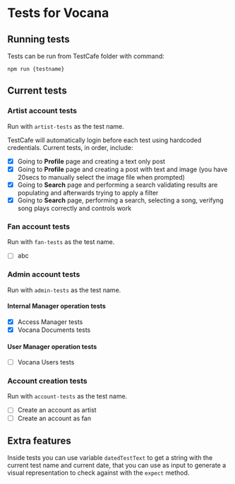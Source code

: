 # Tests for Vocana

## Running tests
Tests can be run from TestCafe folder with command:

```
npm run {testname}
```

## Current tests

### Artist account tests
Run with `artist-tests` as the test name.

TestCafe will automatically login before each test using hardcoded credentials.
Current tests, in order, include:
- [x] Going to **Profile** page and creating a text only post
- [x] Going to **Profile** page and creating a post with text and image (you have 20secs to manually select the image file when prompted)
- [x] Going to **Search** page and performing a search validating results are populating and afterwards trying to apply a filter
- [x] Going to **Search** page, performing a search, selecting a song, verifyng song plays correctly and controls work

### Fan account tests
Run with `fan-tests` as the test name.

- [ ] abc

### Admin account tests
Run with `admin-tests` as the test name.

#### Internal Manager operation tests
- [x] Access Manager tests
- [x] Vocana Documents tests

#### User Manager operation tests
- [ ] Vocana Users tests

### Account creation tests
Run with `account-tests` as the test name.

- [ ] Create an account as artist
- [ ] Create an account as fan

## Extra features
Inside tests you can use variable `datedTestText` to get a string with the current test name and current date, that you can use as input to generate a visual representation to check against with the `expect` method.

